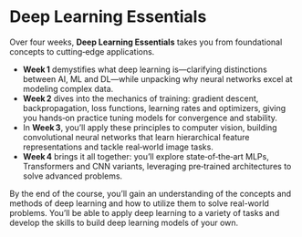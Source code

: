 # Deep Learning Essentials

Over four weeks, **Deep Learning Essentials** takes you from foundational concepts to cutting‑edge applications. 
- **Week 1** demystifies what deep learning is—clarifying distinctions between AI, ML and DL—while unpacking why neural networks excel at modeling complex data.
- **Week 2** dives into the mechanics of training: gradient descent, backpropagation, loss functions, learning rates and optimizers, giving you hands‑on practice tuning models for convergence and stability.
- In **Week 3**, you’ll apply these principles to computer vision, building convolutional neural networks that learn hierarchical feature representations and tackle real‑world image tasks.
- **Week 4** brings it all together: you’ll explore state‑of‑the‑art MLPs, Transformers and CNN variants, leveraging pre‑trained architectures to solve advanced problems.

By the end of the course, you’ll gain an understanding of the concepts and methods of deep learning and how to utilize them to solve real-world problems. You’ll be able to apply deep learning to a variety of tasks and develop the skills to build deep learning models of your own.
